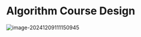 # Algorithm Course Design

![image-20241209111150945](https://my-note-drawing-bed-1322822796.cos.ap-shanghai.myqcloud.com/picture/202412091111021.png)